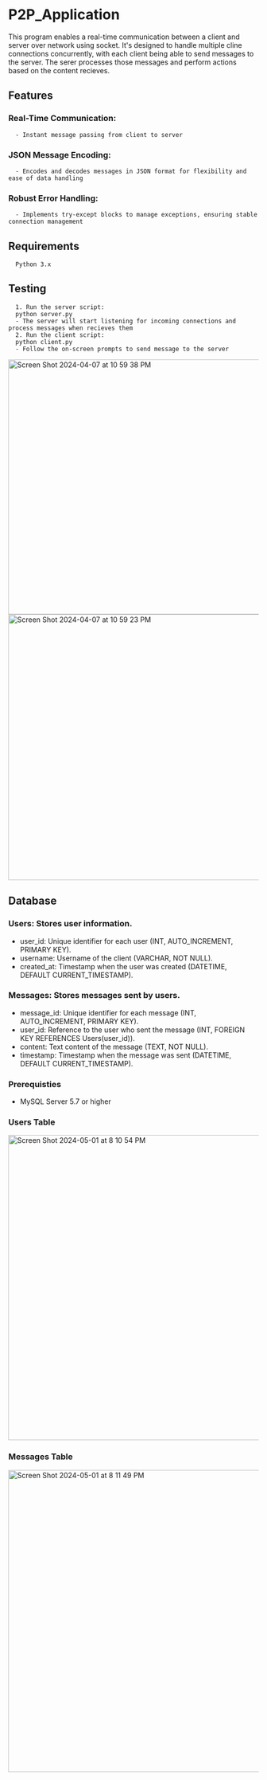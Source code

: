 # P2P_Application
This program enables a real-time communication between a client and server over network using socket. It's designed to handle multiple cline connections concurrently, with each client being able to send messages to the server. The serer processes those messages and perform actions based on the content recieves. 

## Features
### Real-Time Communication: 
      - Instant message passing from client to server
### JSON Message Encoding:
      - Encodes and decodes messages in JSON format for flexibility and ease of data handling
### Robust Error Handling:
      - Implements try-except blocks to manage exceptions, ensuring stable connection management

## Requirements
      Python 3.x

## Testing
      1. Run the server script:
      python server.py
      - The server will start listening for incoming connections and process messages when recieves them
      2. Run the client script:
      python client.py
      - Follow the on-screen prompts to send message to the server
<img width="512" alt="Screen Shot 2024-04-07 at 10 59 38 PM" src="https://github.com/rwrw123/P2P_Application/assets/113308286/05afddc7-aa0a-4a29-be82-092b972085a2">
<img width="534" alt="Screen Shot 2024-04-07 at 10 59 23 PM" src="https://github.com/rwrw123/P2P_Application/assets/113308286/87e516ab-42a5-48ae-ae59-cd3c9b2eb0b9">

## Database
### Users: Stores user information.
- user_id: Unique identifier for each user (INT, AUTO_INCREMENT, PRIMARY KEY).
- username: Username of the client (VARCHAR, NOT NULL).
- created_at: Timestamp when the user was created (DATETIME, DEFAULT CURRENT_TIMESTAMP).
### Messages: Stores messages sent by users.
- message_id: Unique identifier for each message (INT, AUTO_INCREMENT, PRIMARY KEY).
- user_id: Reference to the user who sent the message (INT, FOREIGN KEY REFERENCES Users(user_id)).
- content: Text content of the message (TEXT, NOT NULL).
- timestamp: Timestamp when the message was sent (DATETIME, DEFAULT CURRENT_TIMESTAMP).
### Prerequisties
- MySQL Server 5.7 or higher
### Users Table
<img width="613" alt="Screen Shot 2024-05-01 at 8 10 54 PM" src="https://github.com/rwrw123/P2P_Application/assets/113308286/402d4b36-f8fc-4712-be61-37c461f1b3bb">

### Messages Table
<img width="607" alt="Screen Shot 2024-05-01 at 8 11 49 PM" src="https://github.com/rwrw123/P2P_Application/assets/113308286/6ed8c8d4-0eb5-49e3-9613-86336b910fb8">


